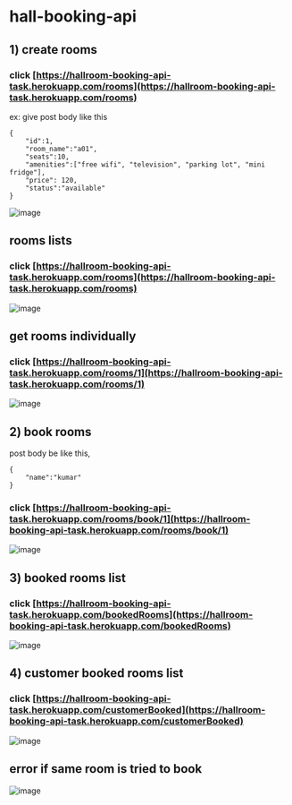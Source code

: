 # hall-booking-api

## 1) create rooms
### click [https://hallroom-booking-api-task.herokuapp.com/rooms](https://hallroom-booking-api-task.herokuapp.com/rooms)

ex: give post body like this

```
{
    "id":1,
    "room_name":"a01",
    "seats":10,
    "amenities":["free wifi", "television", "parking lot", "mini fridge"],
    "price": 120,
    "status":"available"
}
```
![image](https://user-images.githubusercontent.com/77113035/146212955-52208de7-d1e1-4132-a2c1-9bfad611ec94.png)

## rooms lists

### click [https://hallroom-booking-api-task.herokuapp.com/rooms](https://hallroom-booking-api-task.herokuapp.com/rooms)

![image](https://user-images.githubusercontent.com/77113035/146213141-2fee7efc-b227-4b1b-937e-9294d9df5182.png)

## get rooms individually

### click [https://hallroom-booking-api-task.herokuapp.com/rooms/1](https://hallroom-booking-api-task.herokuapp.com/rooms/1)

![image](https://user-images.githubusercontent.com/77113035/146213275-84f516b3-dd3b-43f6-9d35-1c9df9ff8a97.png)

## 2) book rooms

post body be like this,
```
{
    "name":"kumar"
}
```

### click [https://hallroom-booking-api-task.herokuapp.com/rooms/book/1](https://hallroom-booking-api-task.herokuapp.com/rooms/book/1)

![image](https://user-images.githubusercontent.com/77113035/146213415-f8195794-c4c7-4a17-903a-a8380b90a245.png)

## 3) booked rooms list

### click [https://hallroom-booking-api-task.herokuapp.com/bookedRooms](https://hallroom-booking-api-task.herokuapp.com/bookedRooms)

![image](https://user-images.githubusercontent.com/77113035/146213528-fc5f23ce-8a33-4e25-a51c-0d7c22d92356.png)

## 4) customer booked rooms list

### click [https://hallroom-booking-api-task.herokuapp.com/customerBooked](https://hallroom-booking-api-task.herokuapp.com/customerBooked)

![image](https://user-images.githubusercontent.com/77113035/146213646-b45552dc-a816-41a0-a010-a1b810f40fe2.png)

## error if same room is tried to book

![image](https://user-images.githubusercontent.com/77113035/146215420-77c8c169-bb0b-496c-90d5-eda5895f9f20.png)

